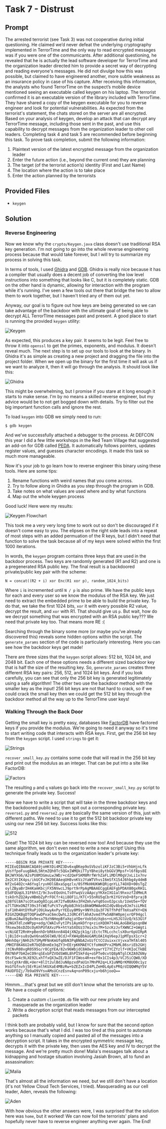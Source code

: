 # Task 7 - Distrust

## Prompt

The arrested terrorist (see Task 3) was not cooperative during initial questioning. He claimed we’d never defeat the underlying cryptography implemented in TerrorTime and the only way to read encrypted messages was if you were one of the communicants. After additional questioning, he revealed that he is actually the lead software developer for TerrorTime and the organization leader directed him to provide a secret way of decrypting and reading everyone's messages. He did not divulge how this was possible, but claimed to have engineered another, more subtle weakness as an insurance policy in case of his capture. After receiving this information, the analysts who found TerrorTime on the suspect’s mobile device mentioned seeing an executable called keygen on his laptop. The terrorist confirmed it is an executable version of the library included with TerrorTime. They have shared a copy of the keygen executable for you to reverse engineer and look for potential vulnerabilities. As expected from the terrorist's statement, the chats stored on the server are all encrypted. Based on your analysis of keygen, develop an attack that can decrypt any TerrorTime message, including those sent in the past, and use this capability to decrypt messages from the organization leader to other cell leaders. Completing task 4 and task 5 are recommended before beginning this task. To prove task completion, submit the following information:

1. Plaintext version of the latest encrypted message from the organization leader
2. Enter the future action (i.e., beyond the current one) they are planning
3. The target (of the terrorist action’s) identity (First and Last Name)
4. The location where the action is to take place
5. Enter the action planned by the terrorists

## Provided Files

* `keygen`

## Solution


### Reverse Engineering

Now we know why the `crypto/Keygen.java` class doesn't use traditional RSA key generation. I'm not going to go into the whole reverse engineering process because that would take forever, but I will try to summarize my process in solving this task. 

In terms of tools, I used [Ghidra](https://github.com/NationalSecurityAgency/ghidra) and [GDB](https://www.gnu.org/software/gdb/). Ghidra is really nice because it has a compiler that usually does a decent job of converting the low level instructions into something that looks like C, but it is completely static. GDB on the other hand is dynamic, allowing for interaction with the program while it's running. I've seen a few tools out there that bridge the two to allow them to work together, but I haven't tried any of them out yet. 

Anyway, our goal is to figure out how keys are being generated so we can take advantage of the backdoor with the ultimate goal of being able to decrypt ALL TerrorTIme messages past and  present. A good place to start is running the provided `keygen` utility:

![Keygen](images/keygen.png)

As expected, this produces a key pair. It seems to be legit. Feel free to throw it into `openssl` to get the primes, exponents, and modulus. It doesn't reveal much. The next step is to set up our tools to look at the binary. In Ghidra it's as simple as creating a new project and dragging the file into the project folder. When we open up the binary for the first time it will ask us if we want to analyze it, then it will go through the analysis. It should look like this:

![Ghidra](images/ghidra.png)

This might be overwhelming, but I promise if you stare at it long enough it starts to make sense. I'm by no means a skilled reverse engineer, but my advice would be to not get bogged down with details. Try to filter out the big important function calls and ignore the rest. 

To load `keygen` into GDB we simply need to run:

```
$ gdb keygen
```

And we've successfully attached a debugger to the process. At DEFCON this year I did a few little workshops in the Red Team Village that suggested an add-on for GDB called [PEDA](https://github.com/longld/peda). It automatically follows pointers, updates register values, and guesses character encodings. It made this task so much more manageable.

Now it's your job to go learn how to reverse engineer this binary using these tools. Here are some tips:

1. Rename functions with weird names that you come across. 
2. Try to follow along in Ghidra as you step through the program in GDB.
3. Take notes on what values are used where and by what functions
4. Map out the whole keygen process

Good luck! Here were my results:

![Keygen Flowchart](images/flow.png)

This took me a very very long time to work out so don't be discouraged if it doesn't come easy to you. The elipses on the right side leads into a repeat of most steps with an added permuation of the R keys, but I didn't need that function to solve the task because all of my keys were solved within the first 1000 iterations. 

In words, the `keygen` program contains three keys that are used in the backdoor process. Two keys are randomly generated (R1 and R2) and one is a pregenerated RSA public key. The final result is a backdoored private/public key pair with the scheme:

```
N = concat((R2 + i) xor Enc(R1 xor p), random_1024_bits)
```

Where `i` is incremented until `N / p` is also prime. We have the public keys for each and every user so we know the modulus of the RSA key. We just need to extract the embedded prime to be able to build the private key. To do that, we take the first 1024 bits, `xor` it with every possible R2 value, decrypt the result, and `xor` with R1. That should give us `p`. But wait, how do we decrypt something that was encrypted with an RSA public key??? We need that private key too. That means more RE :(

Searching through the binary some more (or maybe you've already discovered this) reveals some hidden options within the script. The `generate_params` section of the code is particularly interesting. Here you can see how the backdoor keys get made! 

There are three sizes that the `keygen` script allows: 512 bit, 1024 bit, and 2048 bit. Each one of these options needs a different sized backdoor key that is half the size of the resulting key. So, `generate_params` creates three different RSA key pairs: 256, 512, and 1024 bit keys. And if you look carefully, you can see that only the 256 bit key is generated legitimately using a safe algorithm! The other two use the backdoor method with the smaller key as the input! 256 bit keys are not that hard to crack, so if we could crack the small key then we could get the 512 bit key through the backdoor method all the way up to the TerrorTime user keys!

### Walking Through the Back Door

Getting the small key is pretty easy, databases like [FactorDB](http://factordb.com/) have factored keys if you provide the modulus. We're going to need it anyway so it's time to start writing code that interacts with RSA keys. First, get the 256 bit key from the `keygen` script. I used `strings` to get it:

![Strings](images/strings.png)

`recover_small_key.py` contains some code that will read in the 256 bit key and print out the modulus as an integer. That can be put into a site like FactorDB:

![Factors](images/factors.png)

The resulting `p` and `q` values go back into the `recover_small_key.py` script to generate the private key. Success!

Now we have to write a script that will take in the three backdoor keys and the backdoored public key, then spit out a corresponding private key. `reverse1.py` and `reverse2.py` are basically the same version of this, just with different paths. We need to use it to get the 512 bit backdoor private key using our new 256 bit key. Success looks like this:

![512](images/512.png)

Great! The 1024 bit key can be reversed now too! And because they use the same algorithm, we don't even need to write a new script! Using this technique finally leads us to the organization leader's private key:

```
-----BEGIN RSA PRIVATE KEY-----
MIIEoQIBAAKCAQA9joHKtDi4MZ3Dv6xqBKep9oSVbzoliKFJzC3Bi5+VhbHjnLfk
yUsYfpoFuugBAdL5NtmZQh0Tc5QGxIWMQkiTTyYBhei8ytbGGV3Mpsf+l6f8ps8E
BKJWYXG6/A2sPU8M3GmuLwJWD/+cd2QeFSKM8MrfWrhZaFLiMDlM0gVJxLi1x7nv
Ze2CXtIK4ps/ikUCFvJH20EAAeqUH8vnKVzJYaWTVhvsI6mSfX154J6hbg4y4dmB
Nf2xG4O2c+A6YxglryvHOlGBxaSpqzlx/0SfMkHHUKWKQRiqnYLL74OXD+00sTgZ
oylZByaBrIH4KamKbcjFX5NVwcLJ9prt9rPpAgMBAAECggEAEFgbPDAX80gxRH1L
ESdFQUqUL31F6htZ/9c3uvEQoUnLTs0YwqVzzAApcyYKXeIXG1al9hxozfZdMmLR
tskOrhZQ2AyvHBmbZyPrFOCfr4ii8OF1i/KTC+55nRU5qCbrK1YGtVoD+8fprajB
q38fGl8A7scOtaaOg0IcpLoK72fwBUAkv3FHZmh/wYq0SovOJpcsb/1UeU5e+fQV
o7lTUHxONZf39s3fcWEfuPcV7vyRpbBJhkSsBkWOMWAe0GIdQv8bqv0Jm7siLMkE
jsF1Hh4HtDYRuPjO9ikwyAxPyrYEEuy8M9y+9NYhiQu3F76TfhPdfTmXsaPXY+EN
RIGXZQKBgDTOQPawDPxaC6mcQwhL2JdRC4YlAhA3vmd7Pw5ABhW0pmjxrQF94gcl
gUBum2AwX9g8x9esa79zhNHepBfaXqjaYDerVob5dzXqbs+nLHSJGlUzQ/kS3GlF
s2NGXTdlzeWPpp+edg/CWAIvFytIPs1AymkDfrq+zioXQOH7t4ALAoGBASpsqnBW
fRsew36sDZOcOyKhPUfAXvzPk+htYa5XOUz37mix3s7M+SzcKzJvfXWNC2+GWgti
vcNiGET2RnH+pBenhDrbR6knn84Q4jXN2pjk1g/iEctcTRLcchclsX0ur6pUIRpR
ljBiId+su8sQwV6na656lW8/8CdJ+FXW4pBbAoGAMiOA1XqV6epJ1pMTpsX1cr+2
NHnhOqrjNHh2h75MyMFNnKmUfq0bN3PqBNbA2xUzfCtCCUuixxcVjvxaTHfAl405
/MHIF8K46U2eR7bQ5BnmEe3qZY3+EErpKKMAEYCtfoHmUPrx2MbML86sriEb2GHj
jtCNvR08vgR0S95o/r8CgYEA/82v96WbjdC8AOwYoywrYI7YCZYzlf+VKIoCTkBE
RN7NhP7bH2eCO9rqSExbPZVOdSW0L8hPI5kFdq+oSPTe0cvtQ8pNTglCKZA9Z6Ny
OtcFSw4c9LXE92LxhTfxQX3wZE/DJF1FIWos4R+exf0x1CIs4p3/VCJ5iCQW8/XD
tbsCgYArdBL+Uer+8lIt2ulBdJuN8pzxdPaU1n7MnPR2q+LX1uNMQrKM8UO0c1yz
HsGfGfnvhj5ErRimlhKUXaE4MBzRw+bZEZxIcD4PLZeH0L4pEsPRQ/dIQQWMqY5V
PAUDFDZj/7b9aO9VYsvAMsUCnzEsnvAq+onP09cxju+b6hjooQ==
-----END RSA PRIVATE KEY-----
```

Hmmm....that's great but we still don't know what the terrorists are up to. We have a couple of options:

1. Create a custom `clientDB.db` file with our new private key and masquerade as the organization leader
2. Write a decryption script that reads messages from our intercepted packets

I think both are probably valid, but I know for sure that the second option works because that's what I did. I was too tired at this point to automate anything so I manually copied and pasted all of the messages into a decryption script. It takes in the encrypted symmetric message key, decrypts it with the private key, then uses the AES key and IV to decrypt the message. And we're pretty much done! Malia's messages talk about a kidnapping and hostage situation involving Jasiah Brown, all to fund an assassination:

![Malia](images/malia.png)

 That's almost all the information we need, but we still don't have a location (it's not Yellow Cloud Tech Services, I tried). Masquerading as our cell leader, Aden, reveals the following:

![Aden](images/aden.png)

With how obvious the other answers were, I was surprised that the solution here was `home`, but it worked! We can now foil the terrorists' plans and hopefully never have to reverse engineer anything ever again. The End! 
